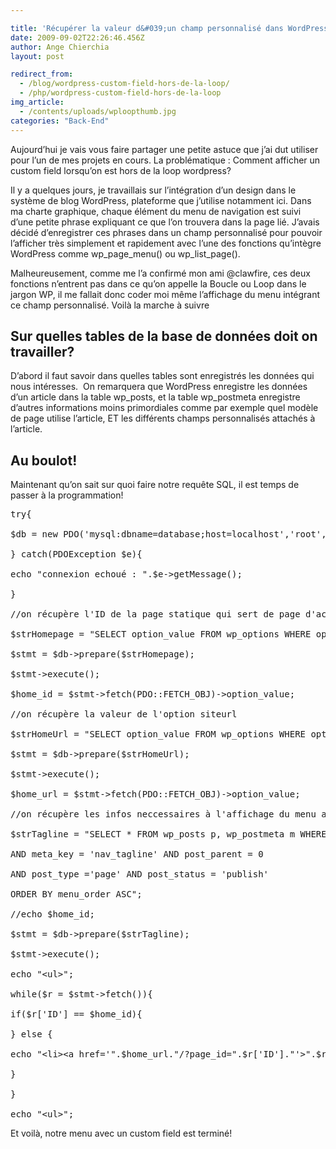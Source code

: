 ```yaml
---

title: 'Récupérer la valeur d&#039;un champ personnalisé dans WordPress hors de la Boucle'
date: 2009-09-02T22:26:46.456Z
author: Ange Chierchia
layout: post

redirect_from: 
  - /blog/wordpress-custom-field-hors-de-la-loop/
  - /php/wordpress-custom-field-hors-de-la-loop
img_article:
  - /contents/uploads/wploopthumb.jpg
categories: "Back-End"
---
```

Aujourd&rsquo;hui je vais vous faire partager une petite astuce que j&rsquo;ai dut utiliser pour l&rsquo;un de mes projets en cours. La problématique : Comment afficher un custom field lorsqu&rsquo;on est hors de la loop wordpress?<!--more-->

Il y a quelques jours, je travaillais sur l&rsquo;intégration d&rsquo;un design dans le système de blog WordPress, plateforme que j&rsquo;utilise notamment ici. Dans ma charte graphique, chaque élément du menu de navigation est suivi d&rsquo;une petite phrase expliquant ce que l&rsquo;on trouvera dans la page lié. J&rsquo;avais décidé d&rsquo;enregistrer ces phrases dans un champ personnalisé pour pouvoir l&rsquo;afficher très simplement et rapidement avec l&rsquo;une des fonctions qu&rsquo;intègre WordPress comme wp\_page\_menu() ou wp\_list\_page().

Malheureusement, comme me l&rsquo;a confirmé mon ami @clawfire, ces deux fonctions n&rsquo;entrent pas dans ce qu&rsquo;on appelle la Boucle ou Loop dans le jargon WP, il me fallait donc coder moi même l&rsquo;affichage du menu intégrant ce champ personnalisé. Voilà la marche à suivre

## Sur quelles tables de la base de données doit on travailler?

D&rsquo;abord il faut savoir dans quelles tables sont enregistrés les données qui nous intéresses.  On remarquera que WordPress enregistre les données d&rsquo;un article dans la table wp\_posts, et la table wp\_postmeta enregistre d&rsquo;autres informations moins primordiales comme par exemple quel modèle de page utilise l&rsquo;article, ET les différents champs personnalisés attachés à l&rsquo;article.

## Au boulot!

Maintenant qu&rsquo;on sait sur quoi faire notre requête SQL, il est temps de passer à la programmation!

<pre class="brush:php">try{

$db = new PDO('mysql:dbname=database;host=localhost','root','pass');

} catch(PDOException $e){

echo "connexion echoué : ".$e-&gt;getMessage();

}

//on récupère l'ID de la page statique qui sert de page d'accueil du site

$strHomepage = "SELECT option_value FROM wp_options WHERE option_name = 'page_on_front'";

$stmt = $db-&gt;prepare($strHomepage);

$stmt-&gt;execute();

$home_id = $stmt-&gt;fetch(PDO::FETCH_OBJ)-&gt;option_value;

//on récupère la valeur de l'option siteurl

$strHomeUrl = "SELECT option_value FROM wp_options WHERE option_name = 'siteurl'";

$stmt = $db-&gt;prepare($strHomeUrl);

$stmt-&gt;execute();

$home_url = $stmt-&gt;fetch(PDO::FETCH_OBJ)-&gt;option_value;

//on récupère les infos neccessaires à l'affichage du menu avec la taglines

$strTagline = "SELECT * FROM wp_posts p, wp_postmeta m WHERE p.ID = m.post_id

AND meta_key = 'nav_tagline' AND post_parent = 0

AND post_type ='page' AND post_status = 'publish'

ORDER BY menu_order ASC";

//echo $home_id;

$stmt = $db-&gt;prepare($strTagline);

$stmt-&gt;execute();

echo "&lt;ul&gt;";

while($r = $stmt-&gt;fetch()){

if($r['ID'] == $home_id){

} else {

echo "&lt;li&gt;&lt;a href='".$home_url."/?page_id=".$r['ID']."'&gt;".$r['post_title']."&lt;span&gt;".$r['meta_value']."&lt;/span&gt;&lt;/a&gt;&lt;/li&gt;";

}

}

echo "&lt;ul&gt;";</pre>

Et voilà, notre menu avec un custom field est terminé!